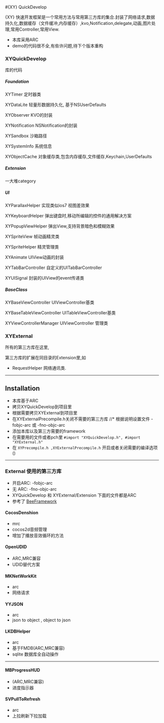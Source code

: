 #{XY} QuickDevelop

{XY} 快速开发框架是一个常用方法与常用第三方库的集合.封装了网络请求,数据持久化,数据缓存（文件缓冲,内存缓存）,kvo,Notification,delegate,动画,图片处理,常用Controller,常用View.

* 本库采用ARC
* demo的代码很不全,有些许问题,待下个版本重构

### XYQuickDevelop
库的代码

##### Foundation
XYTimer 定时器类

XYDataLite 轻量形数据持久化, 基于NSUserDefaults

XYObserver KVO的封装

XYNotification NSNotification的封装

XYSandbox 沙箱路径

XYSystemInfo 系统信息

XYObjectCache 对象缓存类,包含内存缓存,文件缓存,Keychain,UserDefaults

##### Extension
一大堆category

##### UI
XYParallaxHelper 实现类似ios7 视图差效果

XYKeyboardHelper 弹出键盘时,移动所编辑的控件的通用解决方案

XYPopupViewHelper 弹出View,支持背景暗色和模糊效果

XYSpriteView 帧动画精灵类

XYSpriteHelper 精灵管理类

XYAnimate UIView动画的封装

XYTabBarController 自定义的UITabBarController

XYUISignal 封装的UIView的event传递类

##### BaseClass
XYBaseViewController UIViewController基类

XYBaseTableViewController UITableViewController基类

XYViewControllerManager UIViewController 管理类


### XYExternal
所有的第三方库在这里,

第三方库的扩展在同目录的Extension里,如

* RequestHelper 网络通讯类.

---

## Installation
* 本库基于ARC
* 拷贝XYQuickDevelop到项目里
* 根据需要拷贝XYExternal到项目里
* 在XYExternalPrecompile.h关闭不需要的第三方库
//* 根据说明设置文件 -fobjc-arc 或 -fno-objc-arc
* 添加本库以及第三方需要的framework
* 在需要用的文件或者pch里 `#import "XYQuickDevelop.h", #import "XYExternal.h"`
* 在 `XYPrecompile.h ,XYExternalPrecompile.h` 开启或者关闭需要的编译选项()



---
### External 使用的第三方库
* 开启ARC: -fobjc-arc
* 无 ARC: -fno-objc-arc
* XYQuickDevelop 和 XYExternal/Extension 下面的文件都是ARC
* 参考了 [BeeFramework](https://github.com/gavinkwoe/BeeFramework/blob/master/document)

#### CocosDenshion 
* mrc
* cocos2d音频管理
* 增加了播放音效循环的方法

#### OpenUDID
* ARC,MRC兼容
* UDID替代方案

#### MKNetWorkKit
* arc
* 网络请求

#### YYJSON
* arc
* json to object , object to json

#### LKDBHelper
* arc
* 基于FMDB(ARC,MRC兼容)
* sqlite 数据库全自动操作

---
#### MBProgressHUD
* (ARC,MRC兼容)
* 进度指示器

#### SVPullToRefresh
* arc
* 上拉刷新下拉加载
